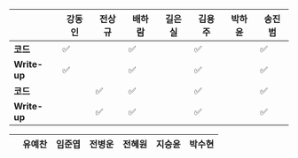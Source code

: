 |              | 강동인 |        전상규      | 배하람 | 길은실 |      김용주       | 박하윤 | 송진범 |
| ------------ | ------ | ----------------- | ------ | ------ | ---------------- | ------ | ------ |
| **코드**     |:white_check_mark:|| :white_check_mark: |        | :white_check_mark:   |        | :white_check_mark:       |
| **Write-up** |:white_check_mark:|| :white_check_mark: |        | :white_check_mark:    |        |  :white_check_mark:      |
| **코드**     ||:white_check_mark:| :white_check_mark: |        | :white_check_mark:   |        | :white_check_mark:       |
| **Write-up** ||:white_check_mark:| :white_check_mark: |        | :white_check_mark:    |        |  :white_check_mark:      |

|              | 유예찬 | 임준엽 | 전병운 | 전혜원 | 지승윤 | 박수현 |
| ------------ | ------ | ------ | ------ | ------ | ------ | ------ |
